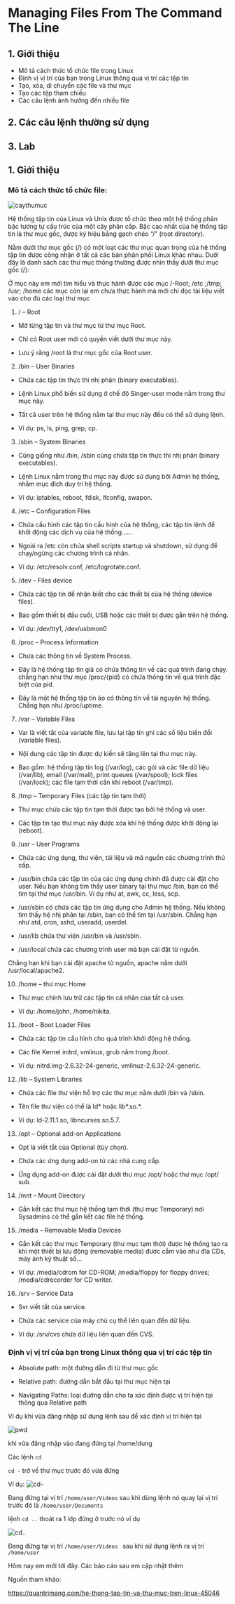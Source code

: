 # Managing Files From The Command The Line



## 1. Giới thiệu 

- Mô tả cách thức tổ chức file trong Linux 
- Định vị vị trí của bạn trong Linux thông qua vị trí các tệp tin 
- Tạo, xóa, di chuyển các file và thư mục
- Tạo các tệp tham chiếu
- Các câu lệnh ảnh hưởng đến nhiều file 

## 2. Các câu lệnh thường sử dụng 

## 3. Lab





## 1. Giới thiệu 

###    Mô tả cách thức tổ chức file: 

![caythumuc](images/caythumuc.JPG) 



Hệ thống tập tin của Linux và Unix được tổ chức theo một hệ thống phân bậc tương tự cấu trúc của một cây phân cấp. Bậc cao nhất của hệ thống tập tin là thư mục gốc, được ký hiệu bằng gạch chéo “/” (root directory).



Nằm dưới thư mục gốc (/) có một loạt các thư mục quan trọng của hệ thống tập tin được công nhận ở tất cả các bản phân phối Linux khác nhau. Dưới đây là danh sách các thư mục thông thường được nhìn thấy dưới thư mục gốc (/):

Ở mục này em mới tìm hiểu và thực hành được các mục /-Root; /etc ;/tmp; /usr; /home các mục còn lại em chưa thực hành mà mới chỉ đọc tài liệu viết vào cho đủ các loại thư mục 

1. / – Root

- Mở từng tập tin và thư mục từ thư mục Root.

- Chỉ có Root user mới có quyền viết dưới thư mục này.

- Lưu ý rằng /root là thư mục gốc của Root user.

2. /bin – User Binaries

- Chứa các tập tin thực thi nhị phân (binary executables).

- Lệnh Linux phổ biến sử dụng ở chế độ Singer-user mode nằm trong thư mục này.

- Tất cả user trên hệ thống nằm tại thư mục này đều có thể sử dụng lệnh.

- Ví dụ: ps, ls, ping, grep, cp.

3. /sbin – System Binaries

- Cũng giống như /bin, /sbin cũng chứa tập tin thực thi nhị phân (binary executables).

- Lệnh Linux nằm trong thư mục này được sử dụng bởi Admin hệ thống, nhằm mục đích duy trì hệ thống.

- Ví dụ: iptables, reboot, fdisk, ifconfig, swapon.

4. /etc – Configuration Files

- Chứa cấu hình các tập tin cấu hình của hệ thống, các tập tin lệnh để khởi động các dịch vụ của hệ thống……

- Ngoài ra /etc còn chứa shell scripts startup và shutdown, sử dụng để chạy/ngừng các chương trình cá nhân.

- Ví dụ: /etc/resolv.conf, /etc/logrotate.conf.

5. /dev – Files device

- Chứa các tập tin để nhận biết cho các thiết bị của hệ thống (device files).

- Bao gồm thiết bị đầu cuối, USB hoặc các thiết bị được gắn trên hệ thống.

- Ví dụ: /dev/tty1, /dev/usbmon0

6. /proc – Process Information

- Chưa các thông tin về System Process.

- Đây là hệ thống tập tin giả có chứa thông tin về các quá trình đang chạy. chẳng hạn như thư mục /proc/{pid} có chứa thông tin về quá trình đặc biệt của pid.

- Đây là một hệ thống tập tin ảo có thông tin về tài nguyên hệ thống. Chẳng hạn như /proc/uptime.

7. /var – Variable Files

- Var là viết tắt của variable file, lưu lại tập tin ghi các số liệu biến đổi (variable files).

- Nội dung các tập tin được dự kiến sẽ tăng lên tại thư mục này.

- Bao gồm: hệ thống tập tin log (/var/log), các gói và các file dữ liệu (/var/lib), email (/var/mail), print queues (/var/spool); lock files (/var/lock); các file tạm thời cần khi reboot (/var/tmp).

8. /tmp – Temporary Files (các tập tin tạm thời)

- Thư mục chứa các tập tin tạm thời được tạo bởi hệ thống và user.

- Các tập tin tạo thư mục này được xóa khi hệ thống được khởi động lại (reboot).

9. /usr – User Programs

- Chứa các ứng dụng, thư viện, tài liệu và mã nguồn các chương trình thứ cấp.

- /usr/bin chứa các tập tin của các ứng dụng chính đã được cài đặt cho user. Nếu bạn không tìm thấy user binary tại thư mục /bin, bạn có thể tìm tại thư mục /usr/bin. Ví dụ như at, awk, cc, less, scp.

- /usr/sbin có chứa các tập tin ứng dụng cho Admin hệ thống. Nếu không tìm thấy hệ nhị phân tại /sbin, bạn có thể tìm tại /usr/sbin. Chẳng hạn như atd, cron, sshd, useradd, userdel.

- /usr/lib chứa thư viện /usr/bin và /usr/sbin.

- /usr/local chứa các chương trình user mà bạn cài đặt từ nguồn.

Chẳng hạn khi bạn cài đặt apache từ nguồn, apache nằm dưới /usr/local/apache2.

10. /home – thư mục Home

- Thư mục chính lưu trữ các tập tin cá nhân của tất cả user.

- Ví dụ: /home/john, /home/nikita.

11. /boot – Boot Loader Files

- Chứa các tập tin cấu hình cho quá trình khởi động hệ thống.

- Các file Kernel initrd, vmlinux, grub nằm trong /boot.

- Ví dụ: nitrd.img-2.6.32-24-generic, vmlinuz-2.6.32-24-generic.

12. /lib – System Libraries

- Chứa các file thư viện hỗ trợ các thư mục nằm dưới /bin và /sbin.

- Tên file thư viện có thể là ld* hoặc lib*.so.*.

- Ví dụ: ld-2.11.1.so, libncurses.so.5.7.

13. /opt – Optional add-on Applications

- Opt là viết tắt của Optional (tùy chọn).

- Chứa các ứng dụng add-on từ các nhà cung cấp.

- Ứng dụng add-on được cài đặt dưới thư mục /opt/ hoặc thư mục /opt/ sub.

14. /mnt – Mount Directory

- Gắn kết các thư mục hệ thống tạm thời (thư mục Temporary) nơi Sysadmins có thể gắn kết các file hệ thống.

15. /media – Removable Media Devices

- Gắn kết các thư mục Temporary (thư mục tạm thời) được hệ thống tạo ra khi một thiết bị lưu động (removable media) được cắm vào như đĩa CDs, máy ảnh kỹ thuật số...

- Ví dụ: /media/cdrom for CD-ROM; /media/floppy for floppy drives; /media/cdrecorder for CD writer.

16. /srv – Service Data

- Svr viết tắt của service.

- Chứa các service của máy chủ cụ thể liên quan đến dữ liệu.

- Ví dụ: /srv/cvs chứa dữ liệu liên quan đến CVS.





### Định vị vị trí của bạn trong Linux thông qua vị trí các tệp tin 

- Absolute path: một đường dẫn đi từ thư mục gốc  

- Relative path: đường dẫn bắt đầu tại thư mục hiện tại 

- Navigating Paths: loại đường dẫn cho ta xác định được vị trí hiện tại thông qua Relative path 

Ví dụ khi vừa đăng nhập sử dụng lệnh sau để xác định vị trí hiện tại 

![pwd](images/pwd.JPG)

khi vừa đăng nhập vào đang đứng tại /home/dung 

Các lệnh `cd` 

`cd -` trở về thư mục trước đó vừa đứng 

Ví dụ:   ![cd-](images/cd-.JPG)

Đang đứng tại vị trí `/home/user/Videos` sau khi dùng lệnh nó quay lại vị trí trước đó là `/home/user/Documents`



lệnh `cd ..` thoát ra 1 lớp đứng ở trước nó ví dụ 

![cd..](images/cd...JPG)

Đang đứng tại vị trí `/home/user/Videos ` sau khi sử dụng lệnh ra vị trí `/home/user` 

Hôm nay em mới tới đây. Các báo cáo sau em cập nhật thêm 



Nguồn tham khảo: 

https://quantrimang.com/he-thong-tap-tin-va-thu-muc-tren-linux-45046